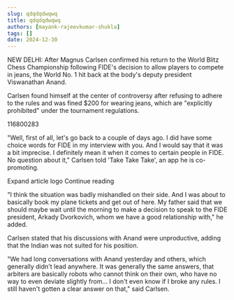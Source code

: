 ```yaml
---
slug: qdqdqdwqwq
title: qdqdqdwqwq
authors: [mayank-rajeevkumar-shukla]
tags: []
date: 2024-12-30
---
```


NEW DELHI: After Magnus Carlsen confirmed his return to the World Blitz Chess Championship following FIDE's decision to allow players to compete in jeans, the World No. 1 hit back at the body's deputy president Viswanathan Anand.

Carlsen found himself at the center of controversy after refusing to adhere to the rules and was fined $200 for wearing jeans, which are "explicitly prohibited" under the tournament regulations.

116800283

"Well, first of all, let's go back to a couple of days ago. I did have some choice words for FIDE in my interview with you. And I would say that it was a bit imprecise. I definitely mean it when it comes to certain people in FIDE. No question about it," Carlsen told 'Take Take Take', an app he is co-promoting.

Expand article logo  Continue reading

"I think the situation was badly mishandled on their side. And I was about to basically book my plane tickets and get out of here. My father said that we should maybe wait until the morning to make a decision to speak to the FIDE president, Arkady Dvorkovich, whom we have a good relationship with," he added.

Carlsen stated that his discussions with Anand were unproductive, adding that the Indian was not suited for his position.

"We had long conversations with Anand yesterday and others, which generally didn't lead anywhere. It was generally the same answers, that arbiters are basically robots who cannot think on their own, who have no way to even deviate slightly from... I don't even know if I broke any rules. I still haven't gotten a clear answer on that," said Carlsen.